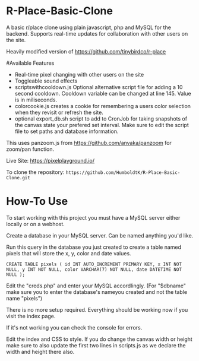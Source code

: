 # R-Place-Basic-Clone
A basic r/place clone using plain javascript, php and MySQL for the backend. 
Supports real-time updates for collaboration with other users on the site. 

Heavily modified version of https://github.com/tinybirdco/r-place

#Available Features
- Real-time pixel changing with other users on the site
- Toggleable sound effects 
- scriptswithcooldown.js Optional alternative script file for adding a 10 second cooldown. Cooldown variable can be changed at line 145. Value is in miliseconds. 
- colorcookie.js creates a cookie for remembering a users color selection when they revisit or refresh the site.
- optional export_db.sh script to add to CronJob for taking snapshots of the canvas state your prefered set interval. Make sure to edit the script file to set paths and database information.


This uses panzoom.js from https://github.com/anvaka/panzoom for zoom/pan function.

Live Site: https://pixelplayground.io/

To clone the repository:
`https://github.com/HumboldtK/R-Place-Basic-Clone.git`

# How-To Use

To start working with this project you must have a MySQL server either locally or on a webhost.

Create a database in your MySQL server. Can be named anything you'd like.


Run this query in the database you just created to create a table named pixels that will store the x, y, color and date values.

`CREATE TABLE pixels (
  id INT AUTO_INCREMENT PRIMARY KEY,
  x INT NOT NULL,
  y INT NOT NULL,
  color VARCHAR(7) NOT NULL,
  date DATETIME NOT NULL
);
`

Edit the "creds.php" and enter your MySQL accordlingly. 
(For "$dbname" make sure you to enter the database's nameyou created and not the table name "pixels")

There is no more setup required. Everything should be working now if you visit the index page. 


If it's not working you can check the console for errors. 


Edit the index and CSS to style. If you do change the canvas width or height make sure to also update the first two lines in scripts.js as we declare the width and height there also.
